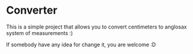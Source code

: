 # Converter

This is a simple project that allows you to convert centimeters to anglosax system of measurements :)

If somebody have any idea for change it, you are welcome :D
